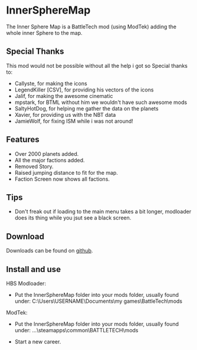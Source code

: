 # InnerSphereMap
The Inner Sphere Map is a BattleTech mod (using ModTek) adding the whole inner Sphere to the map.

## Special Thanks
This mod would not be possible without all the help i got so Special thanks to:

- Callyste, for making the icons
- LegendKiller [CSV], for providing his vectors of the icons
- Jalif, for making the awesome cinematic
- mpstark, for BTML without him we wouldn't have such awesome mods
- SaltyHotDog, for helping me gather the data on the planets
- Xavier, for providing us with the NBT data
- JamieWolf, for fixing ISM while i was not around!

## Features
- Over 2000 planets added.
- All the major factions added.
- Removed Story.
- Raised jumping distance to fit for the map.
- Faction Screen now shows all factions.

## Tips
- Don't freak out if loading to the main menu takes a bit longer, modloader does its thing while you jsut see a black screen.

## Download
Downloads can be found on [github](https://github.com/Morphyum/InnerSphereMap/releases).
    
## Install and use
HBS Modloader:
- Put the InnerSphereMap folder into your mods folder, usually found under: C:\Users\USERNAME\Documents\my games\BattleTech\mods

ModTek:
- Put the InnerSphereMap folder into your mods folder, usually found under: ...\steamapps\common\BATTLETECH\mods

- Start a new career.
